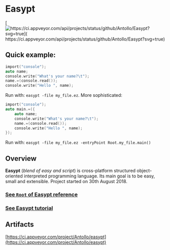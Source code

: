 # Easypt

[![https://ci.appveyor.com/api/projects/status/github/Antollo/Easypt?svg=true]( https://ci.appveyor.com/api/projects/status/github/Antollo/Easypt?svg=true)](https://ci.appveyor.com/project/Antollo/easypt)

## Quick example:

```c
import("console");
auto name; 
console.write("What's your name?\t");
name.=(console.read());
console.write("Hello ", name);
```

Run with: `easypt -file my_file.ez`. More sophisticated:

```c
import("console");
auto main.=({
    auto name; 
    console.write("What's your name?\t");
    name.=(console.read());
    console.write("Hello ", name);
});
```

Run with: `easypt -file my_file.ez -entryPoint Root.my_file.main()`


## Overview

__Easypt__ (_blend of easy and script_) is cross-platform structured object-oriented interpreted programming language. Its main goal is to be easy, small and extensible. Project started on 30th August 2018.

### [See `Root` of Easypt reference](https://antollo.github.io/Easypt/docs/Root)

### [See Easypt tutorial](https://antollo.github.io/Easypt/tutorial)
 
## Artifacts

[https://ci.appveyor.com/project/Antollo/easypt](https://ci.appveyor.com/project/Antollo/easypt)
